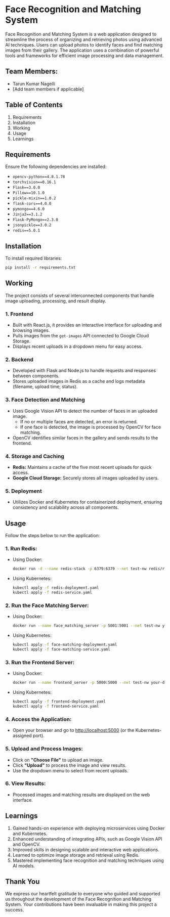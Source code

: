 # Face Recognition and Matching System

Face Recognition and Matching System is a web application designed to streamline the process of organizing and retrieving photos using advanced AI techniques. Users can upload photos to identify faces and find matching images from their gallery. The application uses a combination of powerful tools and frameworks for efficient image processing and data management.

## Team Members:
- Tarun Kumar Nagelli
- [Add team members if applicable]

## Table of Contents
1. Requirements
2. Installation
3. Working
4. Usage
5. Learnings

## Requirements
Ensure the following dependencies are installed:

- `opencv-python==4.8.1.78`
- `torchvision==0.16.1`
- `Flask==3.0.0`
- `Pillow==10.1.0`
- `pickle-mixin==1.0.2`
- `flask-cors==4.0.0`
- `pymongo==4.6.0`
- `Jinja2==3.1.2`
- `Flask-PyMongo==2.3.0`
- `jsonpickle==3.0.2`
- `redis==5.0.1`

## Installation
To install required libraries:

```bash
pip install -r requirements.txt
```

## Working
The project consists of several interconnected components that handle image uploading, processing, and result display.

### 1. **Frontend**
- Built with React.js, it provides an interactive interface for uploading and browsing images.
- Pulls images from the `get-images` API connected to Google Cloud Storage.
- Displays recent uploads in a dropdown menu for easy access.

### 2. **Backend**
- Developed with Flask and Node.js to handle requests and responses between components.
- Stores uploaded images in Redis as a cache and logs metadata (filename, upload time, status).

### 3. **Face Detection and Matching**
- Uses Google Vision API to detect the number of faces in an uploaded image.
  - If no or multiple faces are detected, an error is returned.
  - If one face is detected, the image is processed by OpenCV for face matching.
- OpenCV identifies similar faces in the gallery and sends results to the frontend.

### 4. **Storage and Caching**
- **Redis:** Maintains a cache of the five most recent uploads for quick access.
- **Google Cloud Storage:** Securely stores all images uploaded by users.

### 5. **Deployment**
- Utilizes Docker and Kubernetes for containerized deployment, ensuring consistency and scalability across all components.

## Usage
Follow the steps below to run the application:

### 1. **Run Redis:**

- Using Docker:
  ```bash
  docker run -d --name redis-stack -p 6379:6379 --net test-nw redis/redis-stack:latest
  ```
- Using Kubernetes:
  ```bash
  kubectl apply -f redis-deployment.yaml
  kubectl apply -f redis-service.yaml
  ```

### 2. **Run the Face Matching Server:**

- Using Docker:
  ```bash
  docker run --name face_matching_server -p 5001:5001 --net test-nw your-docker-image:latest
  ```
- Using Kubernetes:
  ```bash
  kubectl apply -f face-matching-deployment.yaml
  kubectl apply -f face-matching-service.yaml
  ```

### 3. **Run the Frontend Server:**

- Using Docker:
  ```bash
  docker run --name frontend_server -p 5000:5000 --net test-nw your-docker-image:latest
  ```
- Using Kubernetes:
  ```bash
  kubectl apply -f frontend-deployment.yaml
  kubectl apply -f frontend-service.yaml
  ```

### 4. **Access the Application:**

- Open your browser and go to [http://localhost:5000](http://localhost:5000) (or the Kubernetes-assigned port).

### 5. **Upload and Process Images:**

- Click on **"Choose File"** to upload an image.
- Click **"Upload"** to process the image and view results.
- Use the dropdown menu to select from recent uploads.

### 6. **View Results:**

- Processed images and matching results are displayed on the web interface.

## Learnings

1. Gained hands-on experience with deploying microservices using Docker and Kubernetes.
2. Enhanced understanding of integrating APIs, such as Google Vision API and OpenCV.
3. Improved skills in designing scalable and interactive web applications.
4. Learned to optimize image storage and retrieval using Redis.
5. Mastered implementing face recognition and matching techniques using AI models.

## Thank You
We express our heartfelt gratitude to everyone who guided and supported us throughout the development of the Face Recognition and Matching System. Your contributions have been invaluable in making this project a success.

